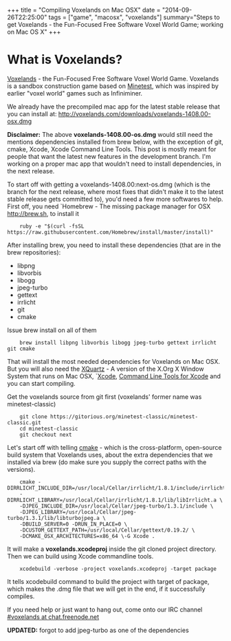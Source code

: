 +++
title = "Compiling Voxelands on Mac OSX"
date = "2014-09-26T22:25:00"
tags = ["game", "macosx", "voxelands"]
summary="Steps to get Voxelands - the Fun-Focused Free Software Voxel World Game; working on Mac OS X"
+++ 

# What is Voxelands?

[Voxelands](http://voxelands.com) - the Fun-Focused Free Software Voxel World Game. Voxelands is a sandbox construction game based on [Minetest](http://minetest.net), which was inspired by earlier "voxel world" games such as Infiniminer.

We already have the precompiled mac app for the latest stable release that you can install at: http://voxelands.com/downloads/voxelands-1408.00-osx.dmg

**Disclaimer:** The above **voxelands-1408.00-os.dmg** would still need the mentions dependencies installed from brew below, with the exception of git, cmake, Xcode, Xcode Command Line Tools. This post is mostly meant for people that want the latest new features in the development branch. I'm working on a proper mac app that wouldn't need to install dependencies, in the next release.

To start off with getting a voxelands-1408.00:next-os.dmg (which is the branch for the next release, where most fixes that didn't make it to the latest stable release gets committed to), you'd need a few more softwares to help. First off, you need `Homebrew - The missing package manager for OSX http://brew.sh, to install it

```shell-session
    ruby -e "$(curl -fsSL https://raw.githubusercontent.com/Homebrew/install/master/install)"
```

After installing brew, you need to install these dependencies (that
are in the brew repositories):

-  libpng
-  libvorbis
-  libogg
-  jpeg-turbo
-  gettext
-  irrlicht
-  git
-  cmake

Issue brew install on all of them

```shell-session
    brew install libpng libvorbis libogg jpeg-turbo gettext irrlicht git cmake
```

That will install the most needed dependencies for Voxelands on Mac OSX. But you will also need the [XQuartz](http://xquartz.macosforge.org/landing/) - A version of the X.Org X Window System that runs on Mac OSX, `[Xcode](https://developer.apple.com/xcode/downloads), [Command Line Tools for Xcode](https://developer.apple.com/downloads/index.action) and you can start compiling.

Get the voxelands source from git first (voxelands' former name was minetest-classic)

```shell-session
    git clone https://gitorious.org/minetest-classic/minetest-classic.git
    cd minetest-classic
    git checkout next
```
Let's start off with telling [cmake](http://www.cmake.org) - which is the cross-platform, open-source build system that Voxelands uses, about the extra dependencies that we installed via brew (do make sure you supply the correct paths with the versions).

```shell-session
    cmake -DIRRLICHT_INCLUDE_DIR=/usr/local/Cellar/irrlicht/1.8.1/include/irrlicht/ \
    -DIRRLICHT_LIBRARY=/usr/local/Cellar/irrlicht/1.8.1/lib/libIrrlicht.a \
    -DJPEG_INCLUDE_DIR=/usr/local/Cellar/jpeg-turbo/1.3.1/include \
    -DJPEG_LIBRARY=/usr/local/Cellar/jpeg-turbo/1.3.1/lib/libturbojpeg.a \
    -DBUILD_SERVER=0 -DRUN_IN_PLACE=0 \
    -DCUSTOM_GETTEXT_PATH=/usr/local/Cellar/gettext/0.19.2/ \
    -DCMAKE_OSX_ARCHITECTURES=x86_64 \-G Xcode .
```
It will make a **voxelands.xcodeproj** inside the git cloned project directory. Then we can build using Xcode commandline tools.

```shell-session
    xcodebuild -verbose -project voxelands.xcodeproj -target package
```
It tells xcodebuild command to build the project with target of package, which makes the .dmg file that we will get in the end, if it successfully compiles.

If you need help or just want to hang out, come onto our IRC channel [#voxelands at chat.freenode.net](http://webchat.freenode.net/?channels=%23voxelands&uio=d4)

**UPDATED:** forgot to add jpeg-turbo as one of the dependencies
